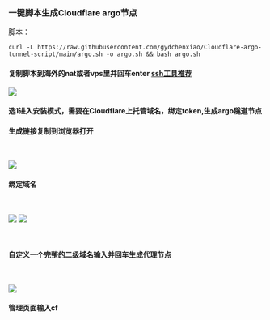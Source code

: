 ### 一键脚本生成Cloudflare argo节点 
脚本：
```
curl -L https://raw.githubusercontent.com/gydchenxiao/Cloudflare-argo-tunnel-script/main/argo.sh -o argo.sh && bash argo.sh
```
#### 复制脚本到海外的nat或者vps里并回车enter    [ssh工具推荐](https://tabby.sh/)
![](https://s2.loli.net/2024/08/30/DdVwnF73YlCWh81.png)


#### 选1进入安装模式，需要在Cloudflare上托管域名，绑定token,生成argo隧道节点


#### 生成链接复制到浏览器打开
<br />

![](https://s2.loli.net/2024/08/30/PKMCzLBFiblptQ6.png)

#### 绑定域名
<br />

![](https://s2.loli.net/2024/08/30/eG6EF2KS8OzMBCa.png)
![](https://s2.loli.net/2024/08/30/yNkAtCbrTUDzdPZ.png)

<br />

#### 自定义一个完整的二级域名输入并回车生成代理节点
<br />

![](https://s2.loli.net/2024/08/30/botRdiIWuSmDaqs.png)

#### 管理页面输入cf

